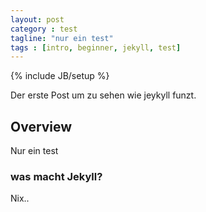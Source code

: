 ```yaml
---
layout: post
category : test
tagline: "nur ein test"
tags : [intro, beginner, jekyll, test]
---
```

{% include JB/setup %}

Der erste Post um zu sehen wie jeykyll funzt.

## Overview

Nur ein test

### was macht Jekyll?
Nix..
